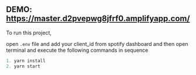 ## DEMO: https://master.d2pvepwg8jfrf0.amplifyapp.com/


To run this project, 

open `.env` file and add your client_id from spotify dashboard and then open terminal and execute the following commands in sequence

```js
1. yarn install
2. yarn start
```
